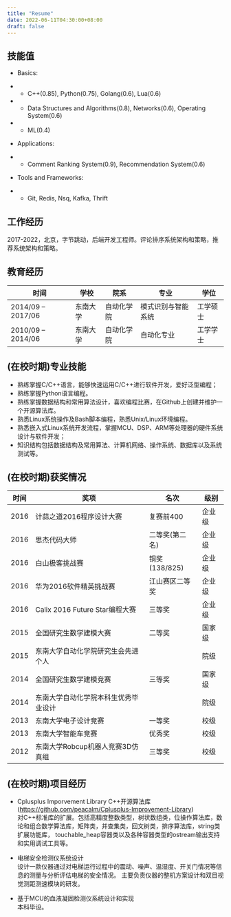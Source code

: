 ```yaml
---
title: "Resume"
date: 2022-06-11T04:30:00+08:00
draft: false
---
```


## 技能值
* Basics: 
- - C++(0.85), Python(0.75), Golang(0.6), Lua(0.6)
- - Data Structures and Algorithms(0.8), Networks(0.6), Operating System(0.6)
- - ML(0.4)
* Applications: 
- - Comment Ranking System(0.9), Recommendation System(0.6)
* Tools and Frameworks:
- - Git, Redis, Nsq, Kafka, Thrift


## 工作经历
2017-2022，北京，字节跳动，后端开发工程师。评论排序系统架构和策略，推荐系统架构和策略。

## 教育经历
| 时间 | 学校 | 院系 | 专业 | 学位 |
| --- | --- | --- | --- | --- |
| 2014/09 – 2017/06 | 东南大学 | 自动化学院 | 模式识别与智能系统 | 工学硕士 |
| 2010/09 – 2014/06 | 东南大学 | 自动化学院 | 自动化专业       | 工学学士 |

## (在校时期)专业技能
* 熟练掌握C/C++语言，能够快速运用C/C++进行软件开发，爱好泛型编程；
* 熟练掌握Python语言编程。
* 熟练掌握数据结构和常用算法设计，喜欢编程比赛，在Github上创建并维护一个开源算法库。
* 熟悉Linux系统操作及Bash脚本编程，熟悉Unix/Linux环境编程。
* 熟悉嵌入式Linux系统开发流程，掌握MCU、DSP、ARM等处理器的硬件系统设计与软件开发； 
* 知识结构包括数据结构及常用算法、计算机网络、操作系统、数据库以及系统测试等。 

## (在校时期)获奖情况
| 时间  | 奖项  | 名次 | 级别 |
| ---- | ---- | ---- | ---- |
| 2016 | 计蒜之道2016程序设计大赛	        | 复赛前400	    | 企业级 | 
| 2016 | 思杰代码大师	                   | 二等奖(第二名) | 企业级 |
| 2016 | 白山极客挑战赛	                   | 铜奖(138/825) | 企业级 |
| 2016 | 华为2016软件精英挑战赛	            | 江山赛区二等奖  | 企业级 |
| 2016 | Calix 2016 Future Star编程大赛   | 三等奖         | 企业级 |
| 2015 | 全国研究生数学建模大赛             | 二等奖         | 国家级 |
| 2015 | 东南大学自动化学院研究生会先进个人   |               | 院级 |
| 2014 | 全国研究生数学建模竞赛	            | 三等奖	     | 国家级 |
| 2014 | 东南大学自动化学院本科生优秀毕业设计 |               | 院级 |
| 2013 | 东南大学电子设计竞赛	            | 一等奖         | 校级 |
| 2013 | 东南大学智能车竞赛	               | 优秀奖	        | 校级 |
| 2012 | 东南大学Robcup机器人竞赛3D仿真组	| 三等奖         | 校级 |

## (在校时期)项目经历
* Cplusplus Imporvement Library C++开源算法库(https://github.com/peacalm/Cplusplus-Improvement-Library)  
对C++标准库的扩展。包括高精度整数类型，树状数组类，位操作算法库，数论和组合数学算法库，矩阵类，并查集类，回文树类，排序算法库，string类扩展功能库，
touchable_heap容器类以及各种容器类型的ostream输出支持和实用调试工具等。

* 电梯安全检测仪系统设计  
设计一款仪器通过对电梯运行过程中的震动、噪声、温湿度、开关门情况等信息的测量与分析评估电梯的安全情况。
主要负责仪器的整机方案设计和双目视觉测距测速模块的研发。

* 基于MCU的血液凝固检测仪系统设计和实现  
本科毕设。